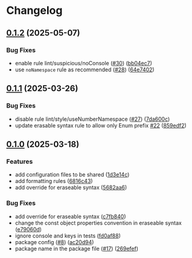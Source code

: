 # Changelog

## [0.1.2](https://github.com/ChainSafe/biomejs-config/compare/v0.1.1...v0.1.2) (2025-05-07)


### Bug Fixes

* enable rule lint/suspicious/noConsole ([#30](https://github.com/ChainSafe/biomejs-config/issues/30)) ([bb04ec7](https://github.com/ChainSafe/biomejs-config/commit/bb04ec7622aedbf78a4f65badc2977dbd059da50))
* use `noNamespace` rule as recommended  ([#28](https://github.com/ChainSafe/biomejs-config/issues/28)) ([64e7402](https://github.com/ChainSafe/biomejs-config/commit/64e7402d7e6335368f00eab2c2715efc6f132d92))

## [0.1.1](https://github.com/ChainSafe/biomejs-config/compare/v0.1.0...v0.1.1) (2025-03-26)


### Bug Fixes

* disable rule lint/style/useNumberNamespace ([#27](https://github.com/ChainSafe/biomejs-config/issues/27)) ([7da600c](https://github.com/ChainSafe/biomejs-config/commit/7da600c619a42dee254018e69d283a31c218f734))
* update erasable syntax rule to allow only Enum prefix [#22](https://github.com/ChainSafe/biomejs-config/issues/22) ([859edf2](https://github.com/ChainSafe/biomejs-config/commit/859edf2b93b9e26aa4cc952b1d12bbdf7d5a7254))

## [0.1.0](https://github.com/ChainSafe/biomejs-config/compare/v0.0.0...v0.1.0) (2025-03-18)


### Features

* add configuration files to be shared ([1d3e14c](https://github.com/ChainSafe/biomejs-config/commit/1d3e14c429bfdbbcc1d0cf29362903d38aa2b046))
* add formatting rules ([6816c43](https://github.com/ChainSafe/biomejs-config/commit/6816c4383384bc3104740462ada7367689e8bd73))
* add override for eraseable syntax ([5682aa6](https://github.com/ChainSafe/biomejs-config/commit/5682aa663f473e77a5158852f9c184ff0c6625a0))


### Bug Fixes

* add override for eraseable syntax ([c7fb840](https://github.com/ChainSafe/biomejs-config/commit/c7fb8407bd07f4fa92b31fbc548d5e90a6e70813))
* change the const object properties convention in eraseable syntax ([e79060d](https://github.com/ChainSafe/biomejs-config/commit/e79060db258ab3d4a7cb7da7b7cd650e271fce6f))
* ignore console and keys in tests ([fd0af88](https://github.com/ChainSafe/biomejs-config/commit/fd0af88fb70daab82ffd469d486535ededf1c113))
* package config ([#8](https://github.com/ChainSafe/biomejs-config/issues/8)) ([ac20d94](https://github.com/ChainSafe/biomejs-config/commit/ac20d9441c1ec31f0658f5957cdd65681f7b44c7))
* package name in the package file ([#17](https://github.com/ChainSafe/biomejs-config/issues/17)) ([269efef](https://github.com/ChainSafe/biomejs-config/commit/269efef483537d9989cc0197b463f72e942ce2b9))
